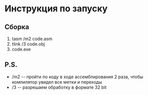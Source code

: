 # Инструкция по запуску

## Сборка

1. tasm /m2 code.asm
2. tlink /3 code.obj
3. code.exe

## P.S.

- /m2 -- пройти по коду в ходе ассемблирования 2 раза, чтобы компилятор увидел все метки и переходы
- /3  -- разрешаем обработку в формате 32 bit